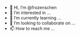 - 👋 Hi, I’m @frozenschen
- 👀 I’m interested in ...
- 🌱 I’m currently learning ...
- 💞️ I’m looking to collaborate on ...
- 📫 How to reach me ...

<!---
frozenschen/frozenschen is a ✨ special ✨ repository because its `README.md` (this file) appears on your GitHub profile.
You can click the Preview link to take a look at your changes.
--->
